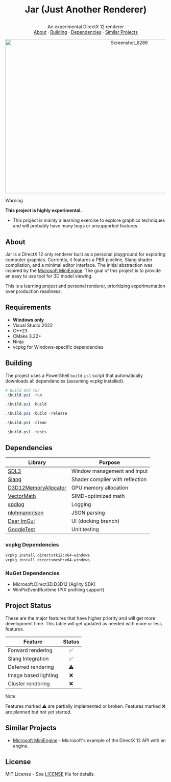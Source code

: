 <!-- LOGO -->
<h1>
<p align="center">
  <br>Jar (Just Another Renderer)
  
</h1>
  <p align="center">
    An experimental DirectX 12 renderer
    <br />
    <a href="#about">About</a>
    ·
    <a href="#building">Building</a>
    ·
    <a href="#dependencies">Dependencies</a>
    ·
    <a href="#similar-projects">Similar Projects</a>
  </p>
</p>

<p align="center">
<img width="761" height="481" alt="Screenshot_6289" src="https://github.com/user-attachments/assets/b0acb876-e4c5-4e13-936a-ec951ecca328" />
</p>






> [!WARNING]
> **This project is highly experimental.**
> - This project is mainly a learning exercise to explore graphics techniques and will probably have many bugs or unsupported features.

## About

Jar is a DirectX 12 only renderer built as a personal playground for exploring computer graphics. Currently, it features a PBR pipeline, Slang shader compilation, and a minimal editor interface. The initial abstraction was inspired by the [Microsoft MiniEngine](https://github.com/microsoft/DirectX-Graphics-Samples/tree/master/MiniEngine). The goal of this project is to provide an easy to use tool for 3D model viewing.

This is a learning project and personal renderer, prioritizing experimentation over production readiness.

## Requirements

- **Windows only**
- Visual Studio 2022
- C++23
- CMake 3.22+
- Ninja 
- vcpkg for Windows-specific dependencies


## Building

The project uses a PowerShell `build.ps1`  script that automatically downloads all dependencies (assuming vcpkg installed).
```powershell
# Build and run
.\build.ps1 -run

.\build.ps1 -build

.\build.ps1 -build -release

.\build.ps1 -clean

.\build.ps1 -tests
```

## Dependencies

| Library | Purpose |
|---------|---------|
| [SDL3](https://github.com/libsdl-org/SDL) | Window management and input |
| [Slang](https://shader-slang.com/) | Shader compiler with reflection |
| [D3D12MemoryAllocator](https://github.com/GPUOpen-LibrariesAndSDKs/D3D12MemoryAllocator) | GPU memory allocation |
| [VectorMath](https://github.com/glampert/vectormath) | SIMD-optimized math |
| [spdlog](https://github.com/gabime/spdlog) | Logging |
| [nlohmann/json](https://github.com/nlohmann/json) | JSON parsing |
| [Dear ImGui](https://github.com/ocornut/imgui) | UI (docking branch) |
| [GoogleTest](https://github.com/google/googletest) | Unit testing |

### vcpkg Dependencies
```bash
vcpkg install directxtk12:x64-windows
vcpkg install directxmesh:x64-windows
```

### NuGet Dependencies
- Microsoft.Direct3D.D3D12 (Agility SDK)
- WinPixEventRuntime (PIX profiling support)

## Project Status
These are the major features that have higher priority and will get more development time. This table will get updated as needed with more or less features.

| Feature | Status |
|---------|:------:|
| Forward rendering | ✅ |
| Slang Integration | ✅ |
| Deferred rendering | ⚠️ |
| Image based lighting | ❌ |
| Cluster rendering | ❌ |


> [!NOTE]
> Features marked ⚠️ are partially implemented or broken. Features marked ❌ are planned but not yet started.

## Similar Projects
- [Microsoft MiniEngine](https://github.com/microsoft/DirectX-Graphics-Samples/tree/master/MiniEngine) - Microsoft's example of the DirectX 12 API with an engine.


## License

MIT License - See [LICENSE](LICENSE) file for details.



